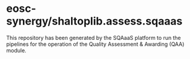 # eosc-synergy/shaltoplib.assess.sqaaas
This repository has been generated by the SQAaaS platform to run the pipelines
for the operation of the
Quality Assessment & Awarding (QAA)
module.